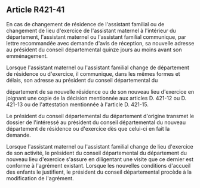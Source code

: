 ## Article R421-41

En cas de changement de résidence de l'assistant familial ou de changement de lieu d'exercice de l'assistant
maternel à l'intérieur du département, l'assistant maternel ou l'assistant familial communique, par lettre
recommandée avec demande d'avis de réception, sa nouvelle adresse au président du conseil départemental
quinze jours au moins avant son emménagement.

Lorsque l'assistant maternel ou l'assistant familial change de département de résidence ou d'exercice,
il communique, dans les mêmes formes et délais, son adresse au président du conseil départemental du


département de sa nouvelle résidence ou de son nouveau lieu d'exercice en joignant une copie de la décision
mentionnée aux articles D. 421-12 ou D. 421-13 ou de l'attestation mentionnée à l'article D. 421-15.

Le président du conseil départemental du département d'origine transmet le dossier de l'intéressé au président
du conseil départemental du nouveau département de résidence ou d'exercice dès que celui-ci en fait la
demande.

Lorsque l'assistant maternel ou l'assistant familial change de lieu d'exercice de son activité, le président
du conseil départemental du département du nouveau lieu d'exercice s'assure en diligentant une visite que
ce dernier est conforme à l'agrément existant. Lorsque les nouvelles conditions d'accueil des enfants le
justifient, le président du conseil départemental procède à la modification de l'agrément.

